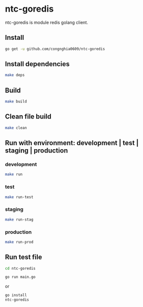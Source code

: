 # ntc-goredis
ntc-goredis is module redis golang client.  

## Install
```bash
go get -u github.com/congnghia0609/ntc-goredis
```

## Install dependencies
```bash
make deps
```

## Build
```bash
make build
```

## Clean file build
```bash
make clean
```

## Run with environment: development | test | staging | production
### development
```bash
make run
```
### test
```bash
make run-test
```
### staging
```bash
make run-stag
```
### production
```bash
make run-prod
```

## Run test file
```bash
cd ntc-goredis

go run main.go
```
or
```bash
go install
ntc-goredis
```
